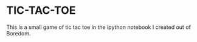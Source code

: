 # TIC-TAC-TOE
This is a small game of tic tac toe in the ipython notebook I created out of Boredom. 
